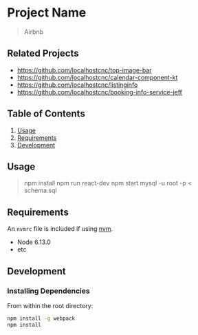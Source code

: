 # Project Name

> Airbnb 

## Related Projects

  - https://github.com/localhostcnc/top-image-bar
  -	https://github.com/localhostcnc/calendar-component-kt
  - https://github.com/localhostcnc/listinginfo  
  - https://github.com/localhostcnc/booking-info-service-jeff

## Table of Contents

1. [Usage](#Usage)
1. [Requirements](#requirements)
1. [Development](#development)

## Usage

> npm install
> npm run react-dev
> npm start
> mysql -u root -p < schema.sql

## Requirements

An `nvmrc` file is included if using [nvm](https://github.com/creationix/nvm).

- Node 6.13.0
- etc

## Development

### Installing Dependencies

From within the root directory:

```sh
npm install -g webpack
npm install
```

